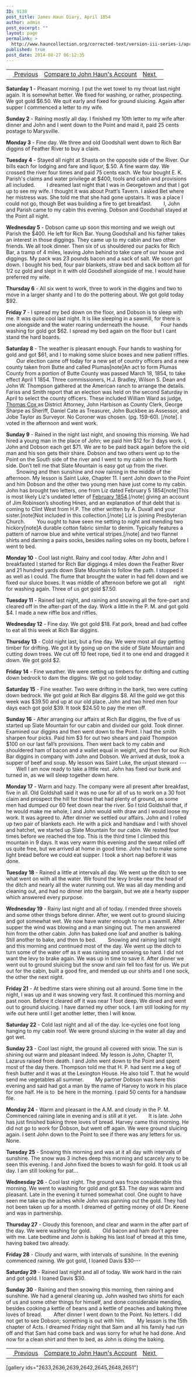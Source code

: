 ```yaml
---
ID: 9138
post_title: James Haun Diary, April 1854
author: admin
post_excerpt: ""
layout: page
permalink: >
  http://www.hauncollection.org/corrected-text/version-iii-series-i/april-1854/
published: true
post_date: 2014-08-27 06:12:35
---
```

<table style="width: 100%;" align="center">
<tbody>
<tr>
<td style="text align: right;"><a title="March 1854" href="http://www.hauncollection.org/version-3/version-iii-series-i/march-1854/"><img src="https://lh3.googleusercontent.com/-EFJpxxNiPNw/VqgtWBCZrMI/AAAAAAAAAFU/WfY4lPFWWkg/s800-Ic42/Soeb-Plain-Arrows-8-10px.png" alt="" width="10" height="10" /> Previous</a></td>
<td style="text-align: center;"><a title="John Haun's Dairy April 1854" href="http://www.hauncollection.org/version-3/version-iii-series-i/april-1854-2/">Compare to John Haun's Account</a></td>
<td style="text-align: right;"><a title="May 1854" href="http://www.hauncollection.org/version-3/version-iii-series-i/may-1854/">Next <img src="https://lh3.googleusercontent.com/-67k0cYlpXHw/VqgtWKz1MXI/AAAAAAAAAFU/k9PW_Piyurk/s800-Ic42/Soeb-Plain-Arrows-5-10px.png" alt="" width="10" height="10" /></a></td>
</tr>
</tbody>
</table>
<strong>Saturday 1</strong> - Pleasant morning. I put the wet towel to my throat last night again. It is somewhat better. We fixed for washing, or rather, prospecting. We got gold $6.50. We quit early and fixed for ground sluicing. Again after supper I commenced a letter to my wife.

<strong>Sunday 2</strong> - Raining mostly all day. I finished my 10th letter to my wife after dinner and John and I went down to the Point and maid it, paid 25 cents postage to Marysville.

<strong>Monday 3</strong> - Fine day. We three and old Goodshall went down to Rich Bar diggins of Feather River to buy a claim.

<strong>Tuesday 4</strong> - Stayed all night at Shasta on the opposite side of the River. Our bills each for lodging and fare and liquor, $.50. A fine warm day. We crossed the river four times and paid 75 cents each. We four bought E. K. Parish's claims and water privilege at $400, tools and cabin and provisions all included.
<span style="margin-left: 28px;">I dreamed last night that I was in Georgetown and that I got up to see my wife. I thought it was about Pratt’s Tavern. I asked Bet where her mistress was. She told me that she had gone upstairs. It was a place I could not go, though Bet was building a fire to get breakfast.</span>
<span style="margin-left: 28px;">I, John and Parish came to my cabin this evening. Dobson and Goodshall stayed at the Point all night.</span>

<strong>Wednesday 5</strong> - Dobson came up soon this morning and we weigh out Parish the $400. He left for Rich Bar. Young Goodshall and his father takes an interest in those diggings. They came up to my cabin and two other friends. We all took dinner. Then six of us shouldered our packs for Rich Bar, a tramp of 4 miles, leaving John behind to take care of our house and diggings. My pack was 23 pounds bacon and a sack of salt. We soon got down. I bought his bed, four pair blankets, straw bed and sack bottom all for 1/2 oz gold and slept in it with old Goodshell alongside of me. I would have preferred my wife.

<strong>Thursday 6</strong> - All six went to work, three to work in the diggins and two to move in a larger shanty and I to do the pottering about. We got gold today $92.

<strong>Friday 7</strong> - I spread my bed down on the floor, and Dobson is to sleep with me.
It was quite cool last night. It is like sleeping in a sawmill, for there is one alongside and the water roaring underneath the house.
<span style="margin-left: 28px;">Four hands washing for gold got $62. I spread my bed again on the floor but I cant stand the hard boards.</span>

<strong>Saturday 8</strong> - The weather is pleasant enough. Four hands to washing for gold and got $61, and I to making some sluice boxes and new patient riffles.
<span style="margin-left: 28px;">Our election came off today for a new set of country officers and a new county taken from Butte and called Plumas[note]An act to form Plumas County from a portion of Butte County was passed March 18, 1854, to take effect April 1 1854. Three commissioners, H.J. Bradley, Wilson S. Dean and John W. Thompson gathered at the American ranch to arrange the details. Fariss and Smith report that an election was held on the second Saturday in April to select the county officers. These included William Ward as judge, <a title="Thomas Cox" href="http://www.hauncollection.org/version-3/list-of-people/#Thomas%20Cox" target="_blank" rel="noopener noreferrer">Thomas Cox </a>as District Attorney, John Harbison as County Clerk, George Sharpe as Sheriff, Daniel Cate as Treasurer, John Buckbee as Assessor, and Jobe Taylor as Surveyor. No Coroner was chosen. (pg. 159-60). [/note]. I voted in the afternoon and went work.</span>

<strong>Sunday 9</strong> - Rained in the night last night, and snowing this morning. We had hired a young man in the place of John; we paid him $12 for 3 days work. I, John and Dobson each get $71. We are to be paid back again before the old man and his son gets their share. Dobson and two others went up to the Point on the South side of the river and I went to my cabin on the North side. Don’t tell me that Slate Mountain is easy got up from the river.
<span style="margin-left: 28px;">Snowing and then sunshine and now raining in the middle of the afternoon. My lesson is Saint Luke, Chapter 11. I sent John down to the Point and him Dobson and the other two young men have just come to my cabin. John has brought two letters, one from Liz dated February 5 1854[note]This is most likely Liz's undated letter of <a title="February 1854" href="http://www.hauncollection.org/version-3/version-iii-series-ii/february-1854-lizzie-hurst-haun-to-james-haun/">February 1854</a>.[/note] giving an account of Jim Robinson’s shooting Hines, and an explanation of that debt that is coming to Clint West from H.P. The other written by A. Duvall and your sister.[note]Not included in this collection.[/note] Liz is joining Presbyterian Church.
<span style="margin-left: 28px;">You ought to have seen me setting to night and mending two hickory[note]A durable cotton fabric similar to denim. Typically features a pattern of narrow blue and white vertical stripes.[/note] and two flannel shirts and darning a pairs socks, besides nailing soles on my boots, before I went to bed.</span></span>

<strong>Monday 10</strong> - Cool last night. Rainy and cool today. After John and I breakfasted I started for Rich Bar diggings 4 miles down the Feather River and 21 hundred yards down Slate Mountain to follow the path. I stopped it as well as I could. The flume that brought the water in had fell down and we fixed our sluice boxes. It was middle of afternoon before we got all     right for washing again. Three of us got gold $7.50.

<strong>Tuesday 11</strong> - Rained last night, and raining and snowing all the fore-part and cleared off in the after-part of the day. Work a little in the P. M. and got gold $4. I made a new riffle box and riffles.

<strong>Wednesday 12</strong> - Fine day. We got gold $18. Fat pork, bread and bad coffee to eat all this week at Rich Bar diggins.

<strong>Thursday 13</strong> - Cold night last, but a fine day. We were most all day getting timber for drifting. We got it by going up on the side of Slate Mountain and cutting down trees. We cut off 10 feet rope, tied it to one end and dragged it down. We got gold $2.

<strong>Friday 14</strong> - Fine weather. We were setting up timbers for drifting and cutting down bedrock to dam the diggins. We got no gold today.

<strong>Saturday 15</strong> - Fine weather. Two were drifting in the bank, two were cutting down bedrock. We got gold at Rich Bar diggins $8. All the gold we got this week was $39.50 and up at our old place. John and two hired men four days each got gold $39. It took $24.50 to pay the men off.

<strong>Sunday 16</strong> - After arranging our affairs at Rich Bar diggins, the five of us started up Slate Mountain for our cabin and divided our gold. Took dinner. Examined our diggins and then went down to the Point. I had the smith sharpen four picks. Paid him $3 for out two shears and paid Thompson $100 on our last fall’s provisions. Then went back to my cabin and shouldered ham of bacon and a wallet equal in weight, and then for our Rich Bar diggins in company with John and Dobson. We arrived at dusk, took a supper of beef and soup. My lesson was Saint Luke, the unjust steward ---
<span style="margin-left: 28px;">Well I am now ready to take a little rest. John has fixed our bunk and turned in, as we will sleep together down here.</span>

<strong>Monday 17</strong> - Warm and hazy. The company were all present after breakfast, five in all. Old Goldshall said it was no use for all of us to work on a 30 foot claim and prospect the hill for those that had plenty of ground, as some men had dumped our 60 feet down near the river. So I told Goldshall that, if he would make me whole, I and John would with draw and I would loose my work. It was agreed to. After dinner we settled our affairs. John and I rolled up two pair of blankets each. He with a pick and handsaw and I with shovel and hatchet, we started up Slate Mountain for our cabin. We rested four times before we reached the top. This is the third time I climbed this mountain in 9 days. It was very warm this evening and the sweat rolled off us quite free, but we arrived at home in good time. John had to make some light bread before we could eat supper. I took a short nap before it was done.

<strong>Tuesday 18</strong> - Rained a little at intervals all day. We went up the ditch to see what went on with all the water. We found the levy broke near the head of the ditch and nearly all the water running out. We was all day mending and cleaning out, and had no dinner into the bargain, but we ate a hearty supper which answered every purpose.

<strong>Wednesday 19</strong> - Rainy last night and all of today. I mended three shovels and some other things before dinner. After, we went out to ground sluicing and got somewhat wet. We now have water enough to run a sawmill. After supper the wind was blowing and a man singing out. The men answered him from the other cabin. John has baked one loaf and another is baking. Still another to bake, and then to bed.
<span style="margin-left: 28px;">Snowing and raining last night and this morning and continued most of the day. We went up the ditch to turn some of the water off as it was raining and snowing so hard. I did not want the levy to brake again. We was up in time to save it. After dinner we went out to ground sluicing but the snow and rain fell too fast for us. We put out for the cabin, built a good fire, and mended up our shirts and I one sock, the other the next night.</span>

<strong>Friday 21</strong> - At bedtime stars were shining out all around. Some time in the night, I was up and it was snowing very fast. It continued this morning and past noon. Before it cleared off it was near 1 foot deep. We dined and went out to ground sluicing. I have darned my other sock. I am still looking for my wife out here until I get another letter, then I will know.

<strong>Saturday 22</strong> - Cold last night and all of the day. Ice-cycles one foot long hanging to my cabin roof. We were ground sluicing in the water all day and got wet.

<strong>Sunday 23</strong> - Cool last night, the ground all covered with snow. The sun is shining out warm and pleasant indeed. My lesson is John, Chapter 11, Lazarus raised from death.
I and John went down to the Point and spent most of the day there. Thompson told me that H. P. had sent me a keg of fresh butter and it was at the Lexington House. He also told T. that he would send me vegetables all summer.
<span style="margin-left: 28px;">My partner Dobson was here this evening and said had got a man by the name of Harvey to work in his place for one half. He is to  be here in the morning. I paid 50 cents for a handsaw file.</span>

<strong>Monday 24</strong> - Warm and pleasant in the A.M. and cloudy in the P. M. Commenced raining late in evening and is still at it yet.
<span style="margin-left: 28px;">It is late. John has just finished baking three loves of bread. Harvey came this morning. He did not go to work for Dobson, but went off again.
We were ground sluicing again. I sent John down to the Point to see if there was any letters for us. None.</span>

<strong>Tuesday 25</strong> - Snowing this morning and was at it all day with intervals of sunshine. The snow was 3 inches deep this morning and scarcely any to be seen this evening. I and John fixed the boxes to wash for gold. It took us all day. I am still looking for pat...

<strong>Wednesday 26</strong> - Cool last night. The ground was froze considerable this morning. We went to washing for gold and got $3. The day was warm and pleasant. Late in the evening it turned somewhat cool. One ought to have seen me take up the ashes while John was panning out the gold. They had not been taken up for a month. I dreamed of getting money of old Dr. Keene and was in partnership.

<strong>Thursday 27</strong> - Cloudy this forenoon, and clear and warm in the after part of the day. We were washing for gold.
<span style="margin-left: 28px;">Old bacon and ham don’t agree with me. Late bedtime and John is baking his last loaf of bread at this time, having baked two already.</span>

<strong>Friday 28</strong> - Cloudy and warm, with intervals of sunshine. In the evening commenced raining. We got gold, I loaned Davis $30---

<strong>Saturday 29</strong> - Rained last night and all of today. We work hard in the rain and got gold. I loaned Davis $30.

<strong>Sunday 30</strong> - Raining and then snowing this morning, then raining and sunshine. We had a general cleaning up. John washed two shirts for each of us and some other things for himself, and done considerable mending, besides cooking a kettle of beans and a kettle of peaches and baking three loves of bread.
<span style="margin-left: 28px;">After dinner I went down to the Point. No letters. I did not get to see Dobson; something is out with him.</span>
<span style="margin-left: 28px;">My lesson is the 15th chapter of Acts. I dreamed Friday night that Sam and all his family had run off and that Sam had come back and was sorry for what he had done. And now for a clean shirt and then to bed, as John is doing the baking.</span>

<table style="width: 100%;" align="center">
<tbody>
<tr>
<td style="text align: right;"><a title="March 1854" href="http://www.hauncollection.org/version-3/version-iii-series-i/march-1854/"><img src="https://lh3.googleusercontent.com/-EFJpxxNiPNw/VqgtWBCZrMI/AAAAAAAAAFU/WfY4lPFWWkg/s800-Ic42/Soeb-Plain-Arrows-8-10px.png" alt="" width="10" height="10" /> Previous</a></td>
<td style="text-align: center;"><a title="John Haun's Dairy April 1854" href="http://www.hauncollection.org/version-3/version-iii-series-i/april-1854-2/">Compare to John Haun's Account</a></td>
<td style="text-align: right;"><a title="May 1854" href="http://www.hauncollection.org/version-3/version-iii-series-i/may-1854/">Next <img src="https://lh3.googleusercontent.com/-67k0cYlpXHw/VqgtWKz1MXI/AAAAAAAAAFU/k9PW_Piyurk/s800-Ic42/Soeb-Plain-Arrows-5-10px.png" alt="" width="10" height="10" /></a></td>
</tr>
</tbody>
</table>
[gallery ids="2633,2636,2639,2642,2645,2648,2651"]